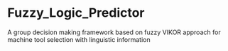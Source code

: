 # Fuzzy_Logic_Predictor
A group decision making framework based on fuzzy VIKOR approach for machine tool selection with linguistic information
